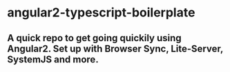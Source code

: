# angular2-typescript-boilerplate

## A quick repo to get going quickily using Angular2. Set up with Browser Sync, Lite-Server, SystemJS and more. 
